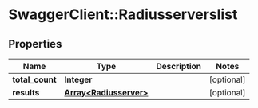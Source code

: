 # SwaggerClient::Radiusserverslist

## Properties
Name | Type | Description | Notes
------------ | ------------- | ------------- | -------------
**total_count** | **Integer** |  | [optional] 
**results** | [**Array&lt;Radiusserver&gt;**](Radiusserver.md) |  | [optional] 


